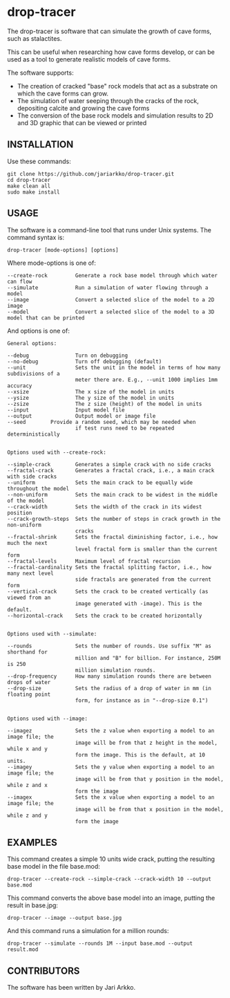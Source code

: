 # drop-tracer
The drop-tracer is software that can simulate the growth of cave forms, such as stalactites.

This can be useful when researching how cave forms develop, or can be used as a tool to generate realistic models of cave forms.

The software supports:

- The creation of cracked "base" rock models that act as a substrate on which the cave forms can grow.
- The simulation of water seeping through the cracks of the rock, depositing calcite and growing the cave forms
- The conversion of the base rock models and simulation results to 2D and 3D graphic that can be viewed or printed

INSTALLATION
------------

Use these commands:

    git clone https://github.com/jariarkko/drop-tracer.git
    cd drop-tracer
    make clean all
    sudo make install

USAGE
-----

The software is a command-line tool that runs under Unix systems. The command syntax is:

    drop-tracer [mode-options] [options]

Where mode-options is one of:

    --create-rock         Generate a rock base model through which water can flow
    --simulate            Run a simulation of water flowing through a model
    --image               Convert a selected slice of the model to a 2D image
    --model               Convert a selected slice of the model to a 3D model that can be printed


And options is one of:

    General options:
    
    --debug               Turn on debugging
    --no-debug            Turn off debugging (default)
    --unit                Sets the unit in the model in terms of how many subdivisions of a
                          meter there are. E.g., --unit 1000 implies 1mm accuracy
    --xsize               The x size of the model in units
    --ysize               The y size of the model in units
    --zsize               The z size (height) of the model in units
    --input               Input model file
    --output              Output model or image file
    --seed		  Provide a random seed, which may be needed when
                          if test runs need to be repeated deterministically

    
    Options used with --create-rock:
    
    --simple-crack        Generates a simple crack with no side cracks
    --fractal-crack       Generates a fractal crack, i.e., a main crack with side cracks
    --uniform             Sets the main crack to be equally wide throughout the model
    --non-uniform         Sets the main crack to be widest in the middle of the model
    --crack-width         Sets the width of the crack in its widest position
    --crack-growth-steps  Sets the number of steps in crack growth in the non-uniform
                          cracks
    --fractal-shrink      Sets the fractal diminishing factor, i.e., how much the next 
                          level fractal form is smaller than the current form
    --fractal-levels      Maximum level of fractal recursion
    --fractal-cardinality Sets the fractal splitting factor, i.e., how many next level
                          side fractals are generated from the current form
    --vertical-crack      Sets the crack to be created vertically (as viewed from an
                          image generated with -image). This is the default.
    --horizontal-crack    Sets the crack to be created horizontally


    Options used with --simulate:

    --rounds              Sets the number of rounds. Use suffix "M" as shorthand for
                          million and "B" for billion. For instance, 250M is 250
                          million simulation rounds.
    --drop-frequency      How many simulation rounds there are between drops of water
    --drop-size           Sets the radius of a drop of water in mm (in floating point
                          form, for instance as in "--drop-size 0.1")

                          
    Options used with --image:

    --imagez              Sets the z value when exporting a model to an image file; the
                          image will be from that z height in the model, while x and y
                          form the image. This is the default, at 10 units.
    --imagey              Sets the y value when exporting a model to an image file; the
                          image will be from that y position in the model, while z and x
                          form the image
    --imagex              Sets the x value when exporting a model to an image file; the
                          image will be from that x position in the model, while z and y
                          form the image

    
EXAMPLES
--------

This command creates a simple 10 units wide crack, putting the resulting base model in the file base.mod:

    drop-tracer --create-rock --simple-crack --crack-width 10 --output base.mod

This command converts the above base model into an image, putting the result in base.jpg:

    drop-tracer --image --output base.jpg

And this command runs a simulation for a million rounds:

    drop-tracer --simulate --rounds 1M --input base.mod --output result.mod

CONTRIBUTORS
------------

The software has been written by Jari Arkko.
